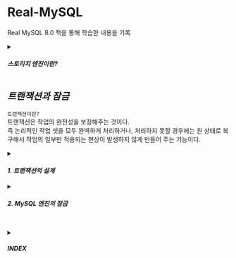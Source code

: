 # Real-MySQL
Real MySQL 8.0 책을 통해 학습한 내용을 기록

<details markdown="1">
<summary> 

#### ***스토리지 엔진이란?***  </summary>  
dbms에 포함되는 컴포넌트로 crud를 담당해 물리적 저장장치에서 데이터를 읽어오는 역할을 담당한다.  

##

`innoDB 엔진`  
장점 : 트랜잭션이 지원되며, row-level-lock을 사용해 갱신 작업 속도가 빠르며 동시성 처리에 유리하다.  
단점 : 시스템 자원을 많이 사용한다.  

사용처 : 데이터 무결성이 필요하며 트랜잭션 처리가 중요한 작업에 사용.

`MyISAM 엔진`  
장점 : table 단위로 locking을 제공하며 read-only 위주의 간단한 작업에 유리하다.  
단점 : 트랜잭션이 지원되지 않으며 동시성 처리에 불리하다.  

사용처 : 트랜잭션이 필요없는 읽기 위주의 정적인 작업에 사용.  

`memory 엔진`  
heap 테이블이라 불리며 빠른 insert와 select 작업이 가능하다.  
트랜잭션이 지원되지 않으며, 모든 데이터를 RAM에 저장하기 때문에 휘발성이다.  
데이터 분석 시 중간 결과 저장용, JWT 사용시 RefreshToken 저장용으로 사용 가능하다.  

##

</details>


## ***트랜잭션과 잠금***

`트랜잭션이란?`  
트랜잭션은 작업의 완전성을 보장해주는 것이다.  
즉 논리적인 작업 셋을 모두 완벽하게 처리하거나, 처리하지 못할 경우에는 원 상태로 복구해서 작업의 일부만 적용되는 현상이 발생하지 않게 만들어 주는 기능이다.  


<details markdown="1">
<summary> 

#### ***1. 트랜잭션의 설계***  </summary>  

트랜잭션은 꼭 필요한 최소의 코드에만 적용하는것이 좋다.  

```
1) 처리시작

  => DB 커넥션 생성 
  => 트랜잭션 시작

2) 사용자의 로그인 여부 확인
3) 사용자의 글쓰기 내용의 오류 여부 확인
4) 첨부로 업로드된 파일 확인 및 저장
5) 사용자의 입력 내용을 DBMS에 저장
6) 첨부 파일 정보를 DBMS에 저장
7) 저장된 내용 또는 기타 정보를 DBMS에서 조회
8) 게시물 등록에 대한 알림 메일 발송
9) 알림 메일 발송 이력을 DBMS에 저장

  <= 트랜잭션 종료
  <= DB 커넥션 반납

10) 처리완료
```

위 처리 절차에는 문제가 있다. 

트랜잭션이 필요한 작업은 5)부터이다.   
db 커넥션은 개수가 제한적이어서 각 단위 프로그램이 커넥션을 소유하는 시간이 길어질수록 여유 커넥션이 줄어들어 커넥션을 대기하는 시간이 길어지게된다.  
8)은 트랜잭션에 포함시키면 안된다. 메일 전송이나 FTP 파일 전송 작업 또는 네트워크를 통해 원격 서버와 통신하는 작업은 트랜잭션에서 제거하는것이 좋다.  
프로그램이 실행되는 동안 메일 서버와 통신할 수 없는 상황이 발생한다면 웹 서버뿐 아니라 DBMS 서버까지 위험해지는 상황이 발생한다.  

아래와 같이 불필요한 작업을 트랜잭션 내에서 제거하고 연관된 작업을 묶어 트랜잭션을 적용해 볼 수 있다.  

```
1) 처리시작
2) 사용자의 로그인 여부 확인
3) 사용자의 글쓰기 내용의 오류 여부 확인
4) 첨부로 업로드된 파일 확인 및 저장

  => DB 커넥션 생성 
  => 트랜잭션 시작

5) 사용자의 입력 내용을 DBMS에 저장
6) 첨부 파일 정보를 DBMS에 저장
  
  <= 트랜잭션 종료
  
7) 저장된 내용 또는 기타 정보를 DBMS에서 조회
8) 게시물 등록에 대한 알림 메일 발송
  => 트랜잭션 시작
9) 알림 메일 발송 이력을 DBMS에 저장

  <= 트랜잭션 종료
  <= DB 커넥션 반납

10) 처리완료
```
</details>




<details markdown="1">
<summary> 

#### ***2. MySQL 엔진의 잠금***  </summary>  

MySQL에서의 잠금은 크게 `스토리지 엔진 레벨`과 `MySQL 엔진 레벨`로 나눌 수 있다.  
스토리지 엔진을 제외한 나머지 부분이다.  

#### 영향도  
MySQL엔진 레벨에서의 잠금은 `모든 스토리지 엔진에 영향을 미친다.`  
스토리지 엔진 레벨의 잠금은 스토리지 엔진 간 `상호 영향을 미치지는 않는다.`  

`MySQL 엔진`에서는,,,  
테이블 데이터 동기화를 위한 `테이블 락`  
테이블의 구조를 잠그는 `메타 데이터 락`  
사용자의 필요에 맞게 사용할 수 있는 `네임드 락` 기능을 제공한다.  



#### 1) 글로벌 락  
```
FLUSH TABLES WITH READ LOCK 명령으로 획득할 수 있다.
```
MySQL에서 획득할 수 있는 가장 범위가 큰 락이 글로벌 락이다.  
글로벌 락 명령어는 테이블에 실행 중인 모든 종류의 쿼리가 완료되야 한다.  
한 세션에서 글로벌 락을 획득하면 다른 세션에서 SELECT를 제외한 대부분의 DDL 문장이나 DML 문장을 실행하는 경우 글로벌 락이 해제될 때까지 해당 문장이 대기 상태로 남는다.  
이러한 이유 때문에, 글로벌 락은 MySQL 서버의 모든 테이블에 큰 영향을 미치기 때문에 웹 서비스용으로 사용되는 MySQL 서버에서는 가급적 사용하지 않는 것이 좋다.  

하지만, MySQL 서버가 업그레이드되면서 MyISAM이나 MEMORY 스토리지 엔진 보다는 InnoDB 스토리지 엔진의 사용이 일반화되었다.  
InnoDB 엔진은 트랜잭션을 지원하기 떄문에 데이터 일관성을 위해 모든 변경 작업을 멈출 필요는 없다.  
또, MySQL 8.0부터 InnoDB가 기본 스토리지 엔진으로 채택되면서 조금 더 가벼운 글로벌 락의 필요성이 생겼다.  
그래서 Xtrabackup이나 Enterprise Backup과 같은 백업 툴들의 안정적인 실행을 위해 백업 락이 도입됐다.  

```
LOCK INSTANCE FOR BACKUP;
==> 백업 실행
UNLOCK INSTANCE;
```

특정 세션에서 백업 락을 획득하면 모든 세션에서 아래 작업을 수행할 수 없다.  
- 데이터베이스 및 테이블 등 모든 객체 생성 및 변경 삭제  
- REPAIR TABLE과 OPTIMIZE TABLE 명령  
- 사용자 관리 및 비밀번호 변경  
하지만, 백업 락은 일반적인 테이블의 데이터 변경은 허용된다.  


#### 2) 테이블 락  
`개별 테이블 단위로 설정되는 잠금이며, 명시적 또는 묵시적으로 락을 획득할 수 있다.`  

##### 명시적 락
명시적 락은 온라인 작업에 상당한 영향을 미치기 때문에 사용할 필요가 거의 없다.  
```
획득
LOCK TABLES table_name [ READ | WRITE ] 

해제
UNLOCK TABLES
```  

##### 묵시적 락
MyISAM, MEMORY 테이블에 사용하며 쿼리가 실행되는 동안 자동으로 획득됐다가, 완료된 후 자동 해제된다.  
InnoDB의 경우 스토리지 엔진 차원에서 레코드 기반의 잠금을 제공하기 때문에 단순 데이터 변경 쿼리로 인해 묵시적인 락이 설정되지는 않는다.  
InnoDB 테이블에도 테이블 락이 설정되지만 데이터 변경 쿼리에서는 무시되고 스키마를 변경하는 DDL 에서만 적용된다.  


#### 3) 네임드 락  
네임드락은 GET_LOCK() 함수를 통해 획득하며 사용자가 지정한 임의의 문자열에 대해 잠금을 설정할 수 있다.  
배치 프로그램처럼 한꺼번에 많은 레코드를 변경하는 경우, 복잡한 요건으로 레코드를 변경하는 트랜잭션에 유용하며  
같은 데이터를 참조하는 프로그램끼리 분류해서 네임드 락을 걸고 쿼리를 실행하면 된다.  



#### 4) 메타 데이터 락  
데이터베이스 객체( 테이블, 뷰 )의 이름이나 구조를 변경하는 경우에 묵시적으로 획득하는 잠금이다.


#### 5) InnoDB 스토리지 엔진 잠금  
MySQL에서 제공하는 잠금과는 별개로 스토리지 엔진 내부에서 `레코드 기반의 잠금 방식`을 탑재하고 있음.  

`레코드 락`  
레코드 자체만을 잠그는 것을 레코드 락이라고 한다.  
InnoDB 스토리지 엔진은 레코드 자체가 아니라 `인덱스의 레코드`를 잠근다.  
인덱스가 없더라도 내부적으로 자동 생성된 클러스터 인덱스를 이용해 잠금을 설정한다.  

```
employees 테이블에 약 30만건의 데이터가 있고, 
만약 first_name이 Georgi인 사원은 253명, 앞의 조건과 last_name이 Klassen인 사원은 단 1명만 존재한다고 가정해본다.  
멤버로 담긴 ix_firstname이라는 인덱스가 준비되어있다고 가정해본다.
KEY ix_firstname (first_name)

UPDATE employees SET hire_date=NOW() WHERE first_name='Georgi' AND last_name='Klassen'
위의 쿼리를 실행하게 된다면 first_name에 인덱스가 걸려 있기 때문에 253건의 레코드가 모두 잠길것이다.  
만약 인덱스가 없다면 30만건의 레코드가 전부 잠금에 걸릴 것이다.
때문에 InnoDB에서 인덱스 설계가 중요한 것이다.
```


- 갭 락  
레코드 자체가 아니라 레코드와 바로 인접한 레코드 사이의 간격만을 잠그는 것을 의미한다.  
레코드와 레코드 사이의 간격에 새로운 레코드가 INSERT 되는 것을 제어한다.  

- 넥스트 키 락  
레코드 락과 갭 락을 합쳐 놓은 형태의 잠금을 넥스트 키 락 이라고 한다. (레코드의 앞 뒤도 잠김)  


#### 6) 자동 증가 락
AUTO_INCREMENT 컬럼이 사용된 테이블에 동시에 여러 레코드가 INSERT 되는 경우, 저장되는 각 레코드가 중복되지 않게 InnoDB 스토리지 엔진 내부에서 AUTO_INCREMENT 락 이라고 하는 테이블 수준의 잠금을 사용한다.  
INSERT, REPLACE 쿼리와 같이 새로운 레코드를 저장하는 경우에만 사용되며, UPDATE나 DELETE의 경우에는 걸리지 않는다.  
트랜잭션과 상관없이 AUTO_INCREMENT 값을 가져오는 순간만 락이 걸렸다가 즉시 해제된다.  
MySQL 5.1 이상부터는 innodb_autoinc_lock_mode라는 시스템 변수를 통해 작동방식 변경이 가능하다.  
</details>


##



<details markdown="1">
<summary> 

#### ***INDEX***  </summary>  
  

### Explain (실행계획)  
MYSQL 옵티마이저가 수립한 실행 계획의 큰 흐름을 보여준다.  


##

###### select_type 컬럼  
각 단위 SELECT 쿼리가 어떤 타입의 쿼리인지 표시되는 컬럼이다.  

`SIMPLE`  
UNION이나 서브쿼리를 사용하지 않는 단순한 SELECDT 쿼리의 경우 SIMPLE이 표시됨.  
쿼리가 복잡하더라도 SIMPLE인 단위 쿼리는 하나만 존재한다.  
일반적으로 제일 바깥 SELECT 쿼리의 select_type이 SIMPLE로 표시됨.  

`PRIMARY`  
UNION이나 서브쿼리를 가지는 SELECT 쿼리의 가장 바깥쪽에 있는 단위 쿼리는 PRIMARY로 표시된다.  
PRIMARY인 단위 쿼리는 하나만 존재한다.  

`UNION`  
UNION으로 결합하는 단위 SELECT 쿼리 가운데 첫 번째를 제외한 두 번째 이후 단위 SELECT 쿼리의 select_type은 UNION으로 표시됨.  
첫번째 단위는 UNION되는 쿼리 결과들을 모아서 저장하는 임시 테이블(DERIVED)가 표시됨.  

`DEPENDENT UNION`  
UNION이나 UNION ALL로 집합을 결합하는 쿼리에서 표시된다.  
DEPENDENT는 UNION이나 UNION ALL로 결합된 단위 쿼리가 외부 쿼리에 의해 영향을 받는 것을 의미한다.  

ex)  
EXPLAIN  
SELECT *  
FROM employees e1 WHERE e1.emp_no IN (  
  SELECT e2.emp)no FROM employees e2 WHERE e2.first_name='Matt'    
  UNION  
  SELECT e3.emp_no FROM employees e3 WHERE e3.last_name='Matt'  
);  

`UNION RESULT`  
UNION RESULT는 UNION 결과를 담아두는 테이블을 의미한다.  
select_type이 UNION RESULT인 경우 EXPLAIN table 컬럼에는 <union1, 2>와 같은 값이 출력된다.  
이는 explain의 id 1, 2의 조회 결과를 UNION 했다는 것을 의미한다.  

##

###### partitions 컬럼  

,,,  
PARTITION BY RANGE COLUMNS(hire_date)  
(PARTITION p1986_1990 VALUES LESS THAN ('1990-01-01'),  
PARTITION p1991_1995 VALUES LESS THAN ('1996-01-01'),  
PARTITION p1996_2000 VALUES LESS THAN ('2000-01-01'),  
PARTITION p2001_2005 VALUES LESS THAN ('2006-01-01'));  

EXPLAIN  
SELECT *  
FROM employees  
WHERE hire_date BETWEEN '1995-11-15' AND '2000-01-15';  
  
위와 같은 경우, explain의 partitions 컬럼에는 p1996_2000, p2001_2005라고 표현되며 type에는 ALL이라고 표기된다.  
왜 풀스캔(ALL)으로 표현될까?  
MYSQL에서 지원하는 파티션은 물리적으로 개별 테이블처럼 별도의 저장공간을 가지기 때문이다.  
이 쿼리의 경우 모든 파티션이 아니라 p1996_2000, p2001_2005 파티션만 풀 스캔한다는 의미이다.  


##  


###### type 컬럼 
type 컬럼은 MYSQL 서버가 각 테이블의 레코드를 어떤 방식으로 읽었는지를 나타낸다. (인덱스를 사용했는지, 풀스캔을 했는지)  

system  
const  
eq_ref  
ref  
fulltext  
ref_or_null  
unique_subquery  
index_subquery  
range  
index_merge  
index  
ALL  

ALL을 제외한 나머지는 모두 인덱스를 사용하여 접근하는 방법이다.  
`하나의 단위 SELECT 쿼리는 단 하나만 사용 가능하다.`  
`index_merge를 제외한 나머지는 모두 인덱스 하나만 사용 가능하다.`    

`system`  
레코드가 1건만 존재하는 테이블 또는 한 건도 존재하지 않는 테이블을 참조하는 형태의 접근 방법을 system이라고 한다.  
innoDB 엔진에서는 사용하지 않는다.  

`const`  
테이블의 레코드 건수와 관계없이 쿼리가 프라이머리 키나 유니크 키 컬럼을 이용하는 where 조건을 가지고 있으며, 반드시 1건을 반환하는 쿼리의 처리 방식이다.  
다른 DBMS에서는 `유닉스 인덱스 스캔` 이라고도 표현한다.  
또, MYSQL의 옵티마이저가 쿼리를 최적화하는 단계에서 쿼리를 먼저 실행해서 통째로 상수화하는 경우 const라고 표현된다.  






##

###### rows 컬럼  
옵티마이저 실행 계획의 효율성 판단을 위해 예측했던 레코드 건수를 보여준다.  
rows 컬럼에 표시되는 값은 반환하는 레코드의 예측치가 아니라, 쿼리를 처리하기 위해 얼마나 많은 레코드를 읽고 체크해야 하는지를 의미한다.  

##


###### Extra 컬럼  
쿼리의 실행 계획에서 성능에 관련된 내용이 표시된다.  
쿼리 실행에 있어 OO을 더 실행하겠다. 라는 내용이기에 NULL이 제일 좋다.  




`Using filesort`  
ORDER BY 처리가 인덱스를 사용하지 못할 때만 실행 계획의 Extra 컬럼에 Using filesort 코멘트가 표시된다.  
이는 조회된 레코드를 정렬용 메모리 버퍼에 복사해 퀵 소트 또는 힙 소트 알고리즘을 이용해 정렬을 수행하게 된다는 의미이다.  
MYSQL 옵티마이저는 레코드를 읽어서 **소트 버퍼에 복사하고, 정렬해서 그 결과를 클라이언트에 보낸다.  
이러한 쿼리는 많은 부하를 일으키므로, 쿼리를 튜닝하거나 인덱스를 생성하는 것이 좋다.  

** 소트 버퍼  
정렬을 수행하기 위해 별도의 메모리 공간을 할당 받아서 사용하는데, 이 메모리 공간을 소트 버퍼라고 한다.  


##
`Using index(커버링 인덱스)`  
데이터 파일을 전혀 읽지 않고 인덱스만 읽어서 쿼리를 모두 처리할 수 있는 경우.  
인덱스를 통해 쿼리를 처리하는 경우 가장 큰 부하를 차지하는 부분은, 인덱스 검색에서 일치하는 키 값들의 레코드를 읽기 위해 데이터 파일을 검색하는 작업이다.  

ex)   
select first_name, birth_date  
from employees  
where first_name BETWEEN 'babette' AND 'Gad';  

where절에 일치하는 레코드가 5만건이라 할때,  
이 쿼리가 인덱스(Ix_firstname)을 사용한다면 일치하는 레코드 5만여 건을 검색하고, 각 레코드의 birth_date 컬럼의 값을 읽기 위해 각 레코드가 저장된 데이터 페이지를 5만여 번 읽어야 한다.  
이러한 경우 MYSQL 옵티마이저가 인덱스 보다 풀스캔으로 처리하는 것이 더 효율적이라고 판단할 수 있다.  

ex)

select first_name
from employees  
where first_name BETWEEN 'babette' AND 'Gad';  

이러한 경우 해당 테이블의 first_name 컬럼만 있으면 쿼리를 수행할 수 있다.  
이와 같이 인덱스만으로 처리되는 것을 "커버링 인덱스"라고 한다.  


InnoDB의 모든 테이블은 클러스터링 인덱스로 구성되어있다.  
인덱스의 "레코드 주소" 값에 테이블의 프라이머리 키가 저장되어 있다.  

ex)  
select emp_no, first_name
from employees  
where first_name BETWEEN 'babette' AND 'Gad';  

위의 예제들과 다르게 테이블의 프라이머리 키는 이미 인덱스에 포함돼 있어 데이터 파일을 읽지 않아도 되며, 인덱스를 레인지 스캔으로 처리한다.  


##
`Using temporary`    
MYSQL 서버에서 쿼리를 처리하는 동안 중간 결과를 담아 두기 위해 임시 테이블을 사용한다.  
임시 테이블은 메모리상에 생성될 수도, 디스크상에 생성될 수도 있다.  

대표적으로 임시 테이블을 생성하는 쿼리.  
```
1. FROM 절에 사용된 서브쿼리는 무조건 임시 테이블을 생성함. 이 테이블을 파생 테이블 이라고 부른다.  
2. COUNT(DISTINCT column1)을 포함하는 쿼리도 인덱스를 사용할 수 없는 경우에는 임시 테이블이 만들어진다.  
3. UNION이나 UNION DISTINCT가 사용된 쿼리도 항상 임시 테이블을 사용해 결과를 병합한다. (MYSQL 8.0 부터는 UNION ALL이 사용된 경우에는 임시 테이블을 사용하지 않도록 개선됨)  
4. 인덱스를 사용하지 못하는 정렬 작업 또한 임시 버퍼 공간을 사용하는데, 정렬해야 할 레코드가 많아지면 결국 디스크를 사용한다.
정렬에 사용되는 소트 버퍼 또한 임시 테이블과 같다.  
```


##

`Using Where`  
조인, 필터링, 집한처리,,, 등을 처리하는 MYSQL 엔진 레이어에서 별도의 가공을 통해 필터링(여과) 작업을 처리한 경우에 Extra 컬럼에 Using where 코멘트가 표시된다.  


##

`Zero limit`  
데이터 값이 아닌 쿼리 결과값의 메타데이터만 필요한 경우 쿼리의 마지막에 LIMIT 0을 사용하면 Zero limit 메시지가 출력된다.  


</details>












